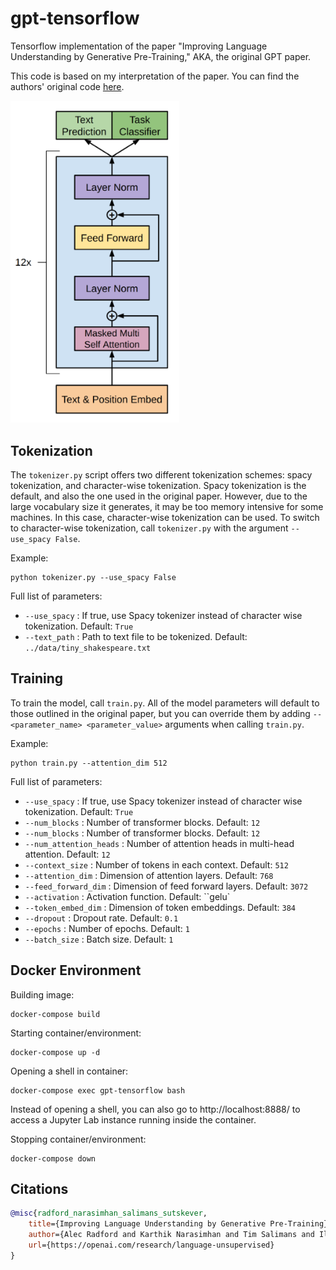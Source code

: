 # gpt-tensorflow
Tensorflow implementation of the paper "Improving Language Understanding by Generative Pre-Training," AKA, the original GPT paper.

This code is based on my interpretation of the paper. You can find the authors' original code [here](https://github.com/openai/finetune-transformer-lm).

<img src="./images/gpt-architecture.png" width="270px"></img>

## Tokenization

The ``tokenizer.py`` script offers two different tokenization schemes: spacy tokenization, and character-wise tokenization.
Spacy tokenization is the default, and also the one used in the original paper. However, due to the large vocabulary
size it generates, it may be too memory intensive for some machines. In this case, character-wise tokenization can be used.
To switch to character-wise tokenization, call ``tokenizer.py`` with the argument ``--use_spacy False``.

Example: 
```
python tokenizer.py --use_spacy False
```

Full list of parameters:
- ``--use_spacy`` : If true, use Spacy tokenizer instead of character wise tokenization. Default: ``True``
- ``--text_path`` : Path to text file to be tokenized. Default: ``../data/tiny_shakespeare.txt``

## Training 

To train the model, call ``train.py``. All of the model parameters will default to those outlined in the original paper, but you can override them by adding ``--<parameter_name> <parameter_value>`` arguments when calling ``train.py``. 

Example: 
```
python train.py --attention_dim 512
```

Full list of parameters:

- ``--use_spacy`` : If true, use Spacy tokenizer instead of character wise tokenization. Default: ``True``
- ``--num_blocks`` : Number of transformer blocks. Default: ``12``
- ``--num_blocks`` : Number of transformer blocks. Default: ``12``
- ``--num_attention_heads`` : Number of attention heads in multi-head attention. Default: ``12``
- ``--context_size`` : Number of tokens in each context. Default: ``512``
- ``--attention_dim`` : Dimension of attention layers. Default: ``768``
- ``--feed_forward_dim`` : Dimension of feed forward layers. Default: ``3072``
- ``--activation`` : Activation function. Default: ``gelu`
- ``--token_embed_dim`` : Dimension of token embeddings. Default: ``384``
- ``--dropout`` : Dropout rate. Default: ``0.1``
- ``--epochs`` : Number of epochs. Default: ``1``
- ``--batch_size`` : Batch size. Default: ``1``

## Docker Environment
Building image:
```
docker-compose build
```

Starting container/environment:
```
docker-compose up -d
```

Opening a shell in container:
```
docker-compose exec gpt-tensorflow bash
```

Instead of opening a shell, you can also go to http://localhost:8888/ to access a Jupyter Lab instance running inside the container.

Stopping container/environment:
```
docker-compose down
```

## Citations

```bibtex
@misc{radford_narasimhan_salimans_sutskever, 
    title={Improving Language Understanding by Generative Pre-Training}, 
    author={Alec Radford and Karthik Narasimhan and Tim Salimans and Ilya Sutskever},
    url={https://openai.com/research/language-unsupervised}
} 
```
